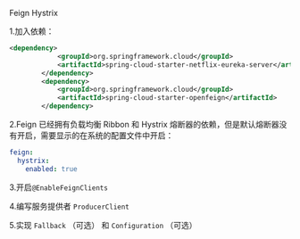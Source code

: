 Feign Hystrix

1.加入依赖：
```xml
<dependency>
			<groupId>org.springframework.cloud</groupId>
			<artifactId>spring-cloud-starter-netflix-eureka-server</artifactId>
		</dependency>
		<dependency>
			<groupId>org.springframework.cloud</groupId>
			<artifactId>spring-cloud-starter-openfeign</artifactId>
		</dependency>
```
2.Feign 已经拥有负载均衡 Ribbon 和 Hystrix 熔断器的依赖，但是默认熔断器没有开启，需要显示的在系统的配置文件中开启：
```yaml
feign:
  hystrix:
    enabled: true
```
3.开启`@EnableFeignClients`

4.编写服务提供者 `ProducerClient`

5.实现 `Fallback` （可选） 和 `Configuration` （可选）
